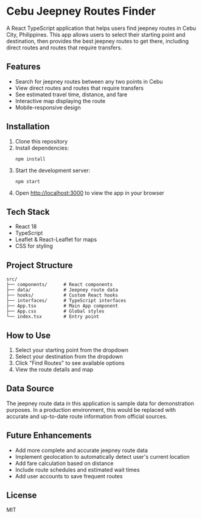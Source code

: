 # Cebu Jeepney Routes Finder

A React TypeScript application that helps users find jeepney routes in Cebu City, Philippines. This app allows users to select their starting point and destination, then provides the best jeepney routes to get there, including direct routes and routes that require transfers.

## Features

- Search for jeepney routes between any two points in Cebu
- View direct routes and routes that require transfers
- See estimated travel time, distance, and fare
- Interactive map displaying the route
- Mobile-responsive design

## Installation

1. Clone this repository
2. Install dependencies:
   ```
   npm install
   ```
3. Start the development server:
   ```
   npm start
   ```
4. Open [http://localhost:3000](http://localhost:3000) to view the app in your browser

## Tech Stack

- React 18
- TypeScript
- Leaflet & React-Leaflet for maps
- CSS for styling

## Project Structure

```
src/
├── components/      # React components
├── data/            # Jeepney route data
├── hooks/           # Custom React hooks
├── interfaces/      # TypeScript interfaces
├── App.tsx          # Main App component
├── App.css          # Global styles
└── index.tsx        # Entry point
```

## How to Use

1. Select your starting point from the dropdown
2. Select your destination from the dropdown
3. Click "Find Routes" to see available options
4. View the route details and map

## Data Source

The jeepney route data in this application is sample data for demonstration purposes. In a production environment, this would be replaced with accurate and up-to-date route information from official sources.

## Future Enhancements

- Add more complete and accurate jeepney route data
- Implement geolocation to automatically detect user's current location
- Add fare calculation based on distance
- Include route schedules and estimated wait times
- Add user accounts to save frequent routes

## License

MIT 